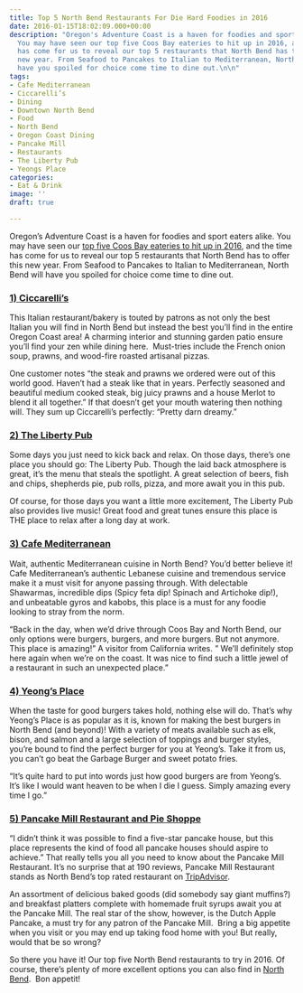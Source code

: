 ```yaml
---
title: Top 5 North Bend Restaurants For Die Hard Foodies in 2016
date: 2016-01-15T18:02:09.000+00:00
description: "Oregon's Adventure Coast is a haven for foodies and sport eaters alike.
  You may have seen our top five Coos Bay eateries to hit up in 2016, and the time
  has come for us to reveal our top 5 restaurants that North Bend has to offer this
  new year. From Seafood to Pancakes to Italian to Mediterranean, North Bend will
  have you spoiled for choice come time to dine out.\n\n"
tags:
- Cafe Mediterranean
- Ciccarelli’s
- Dining
- Downtown North Bend
- Food
- North Bend
- Oregon Coast Dining
- Pancake Mill
- Restaurants
- The Liberty Pub
- Yeongs Place
categories:
- Eat & Drink
image: ''
draft: true

---
```

Oregon&#8217;s Adventure Coast is a haven for foodies and sport eaters alike. You may have seen our [top five Coos Bay eateries to hit up in 2016](/2015/12/five-coos-bay-restaurants-to-try-in-2016/), and the time has come for us to reveal our top 5 restaurants that North Bend has to offer this new year. From Seafood to Pancakes to Italian to Mediterranean, North Bend will have you spoiled for choice come time to dine out.

### <u>1) Ciccarelli&#8217;s</u>

This Italian restaurant/bakery is touted by patrons as not only the best Italian you will find in North Bend but instead the best you&#8217;ll find in the entire Oregon Coast area! A charming interior and stunning garden patio ensure you&#8217;ll find your zen while dining here.  Must-tries include the French onion soup, prawns, and wood-fire roasted artisanal pizzas.

One customer notes &#8220;the steak and prawns we ordered were out of this world good. Haven&#8217;t had a steak like that in years. Perfectly seasoned and beautiful medium cooked steak, big juicy prawns and a house Merlot to blend it all together.&#8221; If that doesn&#8217;t get your mouth watering then nothing will. They sum up Ciccarelli&#8217;s perfectly: &#8220;Pretty darn dreamy.&#8221;

### <u>2) The Liberty Pub</u>

Some days you just need to kick back and relax. On those days, there&#8217;s one place you should go: The Liberty Pub. Though the laid back atmosphere is great, it&#8217;s the menu that steals the spotlight. A great selection of beers, fish and chips, shepherds pie, pub rolls, pizza, and more await you in this pub.

Of course, for those days you want a little more excitement, The Liberty Pub also provides live music! Great food and great tunes ensure this place is THE place to relax after a long day at work.

### <u>3) Cafe Mediterranean</u>

Wait, authentic Mediterranean cuisine in North Bend? You&#8217;d better believe it! Cafe Mediterranean&#8217;s authentic Lebanese cuisine and tremendous service make it a must visit for anyone passing through. With delectable Shawarmas, incredible dips (Spicy feta dip! Spinach and Artichoke dip!), and unbeatable gyros and kabobs, this place is a must for any foodie looking to stray from the norm.

&#8220;Back in the day, when we&#8217;d drive through Coos Bay and North Bend, our only options were burgers, burgers, and more burgers. But not anymore. This place is amazing!&#8221; A visitor from California writes. &#8221; We&#8217;ll definitely stop here again when we&#8217;re on the coast. It was nice to find such a little jewel of a restaurant in such an unexpected place.&#8221;

### <u>4) Yeong&#8217;s Place</u>

When the taste for good burgers takes hold, nothing else will do. That&#8217;s why Yeong&#8217;s Place is as popular as it is, known for making the best burgers in North Bend (and beyond)! With a variety of meats available such as elk, bison, and salmon and a large selection of toppings and burger styles, you&#8217;re bound to find the perfect burger for you at Yeong&#8217;s. Take it from us, you can&#8217;t go beat the Garbage Burger and sweet potato fries.

&#8220;It&#8217;s quite hard to put into words just how good burgers are from Yeong&#8217;s. It&#8217;s like I would want heaven to be when I die I guess. Simply amazing every time I go.&#8221;

### <u>5) Pancake Mill Restaurant and Pie Shoppe</u>

&#8220;I didn&#8217;t think it was possible to find a five-star pancake house, but this place represents the kind of food all pancake houses should aspire to achieve.&#8221; That really tells you all you need to know about the Pancake Mill Restaurant. It&#8217;s no surprise that at 190 reviews, Pancake Mill Restaurant stands as North Bend&#8217;s top rated restaurant on [TripAdvisor](http://www.tripadvisor.com/Restaurants-g51993-North_Bend_Oregon.html).

An assortment of delicious baked goods (did somebody say giant muffins?) and breakfast platters complete with homemade fruit syrups await you at the Pancake Mill. The real star of the show, however, is the Dutch Apple Pancake, a must try for any patron of the Pancake Mill.  Bring a big appetite when you visit or you may end up taking food home with you! But really, would that be so wrong?

So there you have it! Our top five North Bend restaurants to try in 2016. Of course, there&#8217;s plenty of more excellent options you can also find in [North Bend](/eat-drink/town/north-bend/).  Bon appetit!

&nbsp;